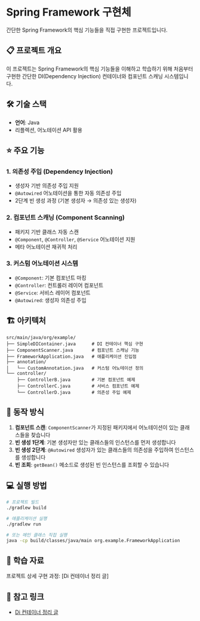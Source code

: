 # Spring Framework 구현체

간단한 Spring Framework의 핵심 기능들을 직접 구현한 프로젝트입니다.

## 📋 프로젝트 개요

이 프로젝트는 Spring Framework의 핵심 기능들을 이해하고 학습하기 위해 처음부터 구현한 간단한 DI(Dependency Injection) 컨테이너와 컴포넌트 스캐닝 시스템입니다.

## 🛠 기술 스택

- **언어**: Java
- 리플렉션, 어노테이션 API 활용
## ⭐ 주요 기능

### 1. 의존성 주입 (Dependency Injection)
- 생성자 기반 의존성 주입 지원
- `@Autowired` 어노테이션을 통한 자동 의존성 주입
- 2단계 빈 생성 과정 (기본 생성자 → 의존성 있는 생성자)

### 2. 컴포넌트 스캐닝 (Component Scanning)
- 패키지 기반 클래스 자동 스캔
- `@Component`, `@Controller`, `@Service` 어노테이션 지원
- 메타 어노테이션 재귀적 처리

### 3. 커스텀 어노테이션 시스템
- `@Component`: 기본 컴포넌트 마킹
- `@Controller`: 컨트롤러 레이어 컴포넌트
- `@Service`: 서비스 레이어 컴포넌트
- `@Autowired`: 생성자 의존성 주입

## 🏗 아키텍처

```
src/main/java/org/example/
├── SimpleDIContainer.java      # DI 컨테이너 핵심 구현
├── ComponentScanner.java       # 컴포넌트 스캐닝 기능
├── FrameworkApplication.java   # 애플리케이션 진입점
├── annotation/
│   └── CustomAnnotation.java   # 커스텀 어노테이션 정의
└── controller/
    ├── ControllerB.java        # 기본 컴포넌트 예제
    ├── ControllerC.java        # 서비스 컴포넌트 예제  
    └── ControllerD.java        # 의존성 주입 예제
```

## 🚀 동작 방식

1. **컴포넌트 스캔**: `ComponentScanner`가 지정된 패키지에서 어노테이션이 있는 클래스들을 찾습니다
2. **빈 생성 1단계**: 기본 생성자만 있는 클래스들의 인스턴스를 먼저 생성합니다
3. **빈 생성 2단계**: `@Autowired` 생성자가 있는 클래스들의 의존성을 주입하여 인스턴스를 생성합니다
4. **빈 조회**: `getBean()` 메소드로 생성된 빈 인스턴스를 조회할 수 있습니다

## 💻 실행 방법

```bash
# 프로젝트 빌드
./gradlew build

# 애플리케이션 실행
./gradlew run

# 또는 메인 클래스 직접 실행
java -cp build/classes/java/main org.example.FrameworkApplication
```

## 📖 학습 자료

프로젝트 상세 구현 과정: [Di 컨테이너 정리 글] 

## 🔗 참고 링크
- [Di 컨테이너 정리 글](https://velog.io/@rlamw2000/%ED%94%84%EB%A0%88%EC%9E%84%EC%9B%8C%ED%81%AC%EB%A5%BC-%ED%95%99%EB%B6%80%EC%83%9D%EB%8F%84-%EB%A7%8C%EB%93%A0%EB%8B%A4%EA%B3%A0)


